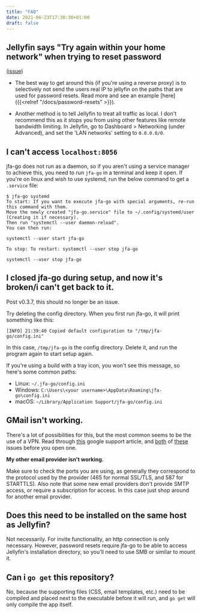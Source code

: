 ```yaml
---
title: "FAQ"
date: 2021-06-23T17:30:30+01:00
draft: false
---
```


## Jellyfin says "Try again within your home network" when trying to reset password 

([issue](https://github.com/hrfee/jellyfin-accounts/issues/12))

* The best way to get around this (if you're using a reverse proxy) is to selectively not send the users real IP to jellyfin on the paths that are used for password resets. Read more and see an example [here]({{<relref "/docs/password-resets" >}}).

* Another method is to tell Jellyfin to treat all traffic as local. I don't recommend this as it stops you from using other features like remote bandwidth limiting. In Jellyfin, go to Dashboard > Networking (under Advanced), and set the 'LAN networks' setting to `0.0.0.0/0`.

## I can't access `localhost:8056`

jfa-go does not run as a daemon, so if you aren't using a service manager to achieve this, you need to run `jfa-go` in a terminal and keep it open. If you're on linux and wish to use systemd, run the below command to get a `.service` file:
```shell
$ jfa-go systemd
To start: If you want to execute jfa-go with special arguments, re-run this command with them.
Move the newly created "jfa-go.service" file to ~/.config/systemd/user (Creating it if necessary).
Then run "systemctl --user daemon-reload".
You can then run:

systemctl --user start jfa-go

To stop: To restart: systemctl --user stop jfa-go

systemctl --user stop jfa-go
```

## I closed jfa-go during setup, and now it's broken/i can't get back to it.

Post v0.3.7, this should no longer be an issue.

Try deleting the config directory. When you first run jfa-go, it will print something like this:
```
[INFO] 21:39:40 Copied default configuration to "/tmp/jfa-go/config.ini"
```
In this case, `/tmp/jfa-go` is the config directory. Delete it, and run the program again to start setup again.

If you're using a build with a tray icon, you won't see this message, so here's some common paths:
* Linux: `~/.jfa-go/config.ini`
* Windows: `C:\Users\<your username>\AppData\Roaming\jfa-go\config.ini`
* macOS: `~/Library/Application Support/jfa-go/config.ini`

## GMail isn't working.

There's a lot of possibilities for this, but the most common seems to be the use of a VPN. Read through [this](https://support.google.com/mail/answer/7126229#zippy=%2Ci-cant-sign-in-to-my-email-client) google support article, and [both](https://github.com/hrfee/jellyfin-accounts/issues/15) of [these](https://github.com/hrfee/jfa-go/issues/3) issues before you open one.

**My other email provider isn't working.**

Make sure to check the ports you are using, as generally they correspond to the protocol used by the provider (465 for normal SSL/TLS, and 587 for STARTTLS). Also note that some new email providers don't provide SMTP access, or require a subscription for access. In this case just shop around for another email provider.

## Does this need to be installed on the same host as Jellyfin?

Not necessarily. For invite functionality, an http connection is only necessary. However, password resets require jfa-go to be able to access Jellyfin's installation directory, so you'll need to use SMB or similar to mount it.

## Can i `go get` this repository?
No, because the supporting files (CSS, email templates, etc.) need to be compiled and placed next to the executable before it will run, and `go get` will only compile the app itself.

